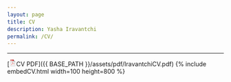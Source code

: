 ```yaml
---
layout: page
title: CV
description: Yasha Iravantchi
permalink: /CV/
---
```





---

[![pdf](/assets/icons16/pdf-icon.png)CV PDF]({{ BASE_PATH }}/assets/pdf/IravantchiCV.pdf)
{% include embedCV.html width=100 height=800 %}


